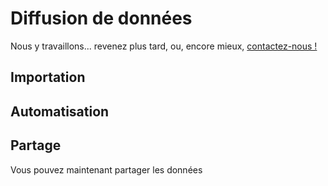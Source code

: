 # Diffusion de données
Nous y travaillons... revenez plus tard, ou, encore mieux, [contactez-nous !](mailto:julien.malard@mail.mcgill.ca)

## Importation

## Automatisation

## Partage
Vous pouvez maintenant partager les données 